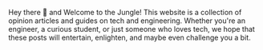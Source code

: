 Hey there 👋 and Welcome to the Jungle! This website is a collection of opinion articles and guides on tech and engineering. Whether you're an engineer, a curious student, or just someone who loves tech, we hope that these posts will entertain, enlighten, and maybe even challenge you a bit.

